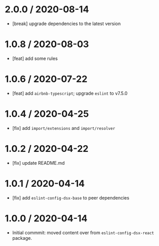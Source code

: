 2.0.0 / 2020-08-14
==================

- [break] upgrade dependencies to the latest version

1.0.8 / 2020-08-03
==================

- [feat] add some rules

1.0.6 / 2020-07-22
==================

- [feat] add `airbnb-typescript`; upgrade `eslint` to v7.5.0

1.0.4 / 2020-04-25
==================

- [fix] add `import/extensions` and `import/resolver`

1.0.2 / 2020-04-22
==================

- [fix] update README.md

1.0.1 / 2020-04-14
==================

- [fix] add `eslint-config-dsx-base` to peer dependencies

1.0.0 / 2020-04-14
==================

- Initial commmit: moved content over from `eslint-config-dsx-react` package.
